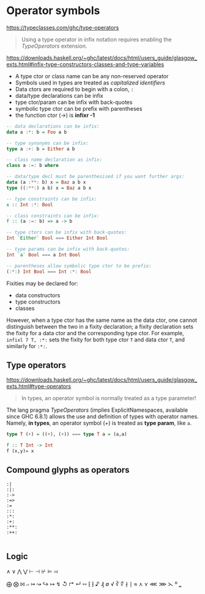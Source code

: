 # Operator symbols

https://typeclasses.com/ghc/type-operators

> Using a type operator in infix notation requires enabling the *TypeOperators* extension.

https://downloads.haskell.org/~ghc/latest/docs/html/users_guide/glasgow_exts.html#infix-type-constructors-classes-and-type-variables

* A type ctor or class name can be any non-reserved operator
* Symbols used in types are treated as *capitalized identifiers*
* Data ctors are required to begin with a colon, `:`
* data/type declarations can be infix
* type ctor/param can be infix with back-quotes
* symbolic type ctor can be prefix with parentheses
* the function ctor (->) is **infixr -1**

```hs
-- data declarations can be infix:
data a :*: b = Foo a b

-- type synonyms can be infix:
type a :+: b = Either a b

-- class name declaration as infix:
class a :=: b where

-- data/type decl must be parenthesised if you want further args:
data (a :**: b) x = Baz a b x
type ((:**:) a b) x = Baz a b x

-- type constraints can be infix:
x :: Int :*: Bool

-- class constraints can be infix:
f :: (a :=: b) => a -> b

-- type ctors can be infix with back-quotes:
Int `Either` Bool === Either Int Bool

-- type params can be infix with back-quotes:
Int `a` Bool === a Int Bool

-- parentheses allow symbolic type ctor to be prefix:
(:*:) Int Bool === Int :*: Bool
```

Fixities may be declared for:
- data constructors
- type constructors
- classes

However, when a type ctor has the same name as the data ctor, one cannot distinguish between the two in a fixity declaration; a fixity declaration sets the fixity for a data ctor and the corresponding type ctor. For example, `infixl 7 T, :*:` sets the fixity for both type ctor `T` and data ctor `T`, and similarly for `:*:`.


## Type operators

https://downloads.haskell.org/~ghc/latest/docs/html/users_guide/glasgow_exts.html#type-operators

> In types, an operator symbol is normally treated as a type parameter!

The lang pragma *TypeOperators* (implies ExplicitNamespaces, available since GHC 6.8.1) allows the use and definition of types with operator names. Namely, **in types**, an operator symbol (+) is treated as **type param**, like `a`.

```hs
type T (+) = ((+), (+)) === type T a = (a,a)

f :: T Int -> Int
f (x,y)= x
```










## Compound glyphs as operators

```
:|
:|:
:->
:=>
:=
:::
:*:
:+:
:**:
:++:


```



## Logic

∧ ∨     ⋀ ⋁
⊢ ⊣     ⊬   ⊨ ⫤


⨁ ⨂ ⨝ ⨼
↣ ↝ ↪ ↦ ↯ ↺ ↱ ↵ ⇿
⁅ ⁆
♪ ₰ ∅ √ ∛ ∜ ∤ ∣ ≈
⋏ ⋎ ⋘ ⋙ ⋋
º ‗
